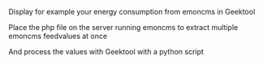Display for example your energy consumption from emoncms in Geektool

Place the php file on the server running emoncms to extract multiple emoncms feedvalues at once

And process the values with Geektool with a python script
